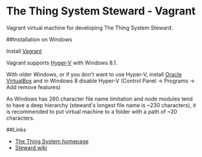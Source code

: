 The Thing System Steward - Vagrant
=======

Vagrant virtual machine for developing The Thing System Steward.

##Installation on Windows

Install [Vagrant](https://www.vagrantup.com/downloads)

Vagrant supports [Hyper-V](https://docs.vagrantup.com/v2/hyperv/index.html) with Windows 8.1.

With older Windows, or if you don't want to use Hyper-V, install [Oracle VirtualBox](https://www.virtualbox.org/wiki/Downloads) and in Windows 8 disable Hyper-V (Control Panel -> Programs -> Add remove features)

As Windows has 260 character file name limitation and node modules tend to have a deep hierarchy (steward's longest file name is ~230 characters), it is recommended to put virtual machine to a folder with a path of ~20 characters. 

##Links

* [The Thing System homepage](http://thethingsystem.com/)
* [Steward wiki](https://github.com/TheThingSystem/steward/wiki)